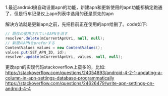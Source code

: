 1.最近android搞自动设置apn的功能，新建apn和更新使用的apn功能都搞定跑通了，但是行车记录仪上apn列表中选用的还是原先的apn

解决方法就是更新apn之前，先把目前正在使用的apn给删了。code如下:

```java
// 既存の使用されているAPNを消す
resolver.delete(mCurrentApnUri, null, null);
// 新規のAPNをpreferする
ContentValues values = new ContentValues();
values.put(SET_APN_ID, id);
resolver.update(mCurrentApnUri, values, null, null);
```

更改apn的实现代码stackoverflow上蛮多的，比如: 
https://stackoverflow.com/questions/24054893/android-4-2-1-updating-a-column-in-apn-settings-database-programmatically
https://stackoverflow.com/questions/24626479/write-apn-settings-on-android-4-4
